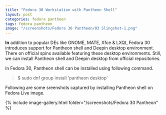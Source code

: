 ```yaml
---
title: "Fedora 30 Workstation with Pantheon Shell"
layout: post
categories: fedora pantheon
tags: fedora pantheon
image: "/screenshots/Fedora 30 Pantheon/03 Slingshot-1.png"
---
```


**In** addition to popular DEs like GNOME, MATE, Xfce & LXQt, Fedora 30 introduces support for Pantheon shell and Deepin desktop environment. There on official spins available featuring these desktop environments. Still, we can install Pantheon shell and Deepin desktop from official repositories.

In Fedora 30, Pantheon shell can be installed using following command.

> $ sudo dnf group install 'pantheon desktop'

Following are some sreenshots captured by installing Pantheon shell on Fedora Live image.

{% include image-gallery.html folder="/screenshots/Fedora 30 Pantheon" %}
